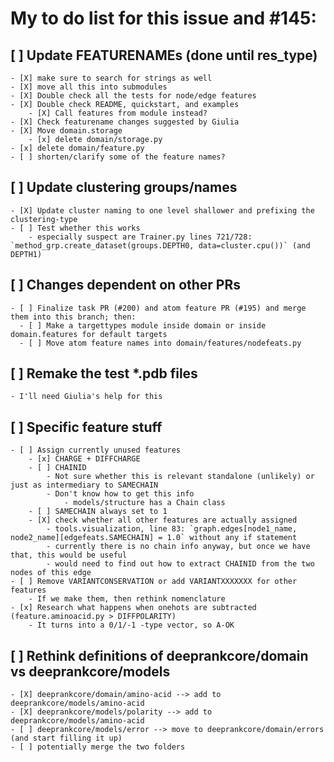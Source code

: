 # My to do list for this issue and #145:

## [ ] Update FEATURENAMEs (done until res_type)
    - [X] make sure to search for strings as well
    - [X] move all this into submodules
    - [X] Double check all the tests for node/edge features
    - [X] Double check README, quickstart, and examples
        - [X] Call features from module instead?
    - [X] Check featurename changes suggested by Giulia
    - [X] Move domain.storage
        - [x] delete domain/storage.py
    - [x] delete domain/feature.py
    - [ ] shorten/clarify some of the feature names?

## [ ] Update clustering groups/names
    - [X] Update cluster naming to one level shallower and prefixing the clustering-type
    - [ ] Test whether this works
        - especially suspect are Trainer.py lines 721/728: `method_grp.create_dataset(groups.DEPTH0, data=cluster.cpu())` (and DEPTH1)

## [ ] Changes dependent on other PRs
    - [ ] Finalize task PR (#200) and atom feature PR (#195) and merge them into this branch; then: 
      - [ ] Make a targettypes module inside domain or inside domain.features for default targets
      - [ ] Move atom feature names into domain/features/nodefeats.py

## [ ] Remake the test *.pdb files
    - I'll need Giulia's help for this

## [ ] Specific feature stuff
    - [ ] Assign currently unused features
        - [x] CHARGE + DIFFCHARGE
        - [ ] CHAINID
            - Not sure whether this is relevant standalone (unlikely) or just as intermediary to SAMECHAIN
            - Don't know how to get this info
                - models/structure has a Chain class
        - [ ] SAMECHAIN always set to 1
        - [X] check whether all other features are actually assigned
            - tools.visualization, line 83: `graph.edges[node1_name, node2_name][edgefeats.SAMECHAIN] = 1.0` without any if statement
            - currently there is no chain info anyway, but once we have that, this would be useful
            - would need to find out how to extract CHAINID from the two nodes of this edge
    - [ ] Remove VARIANTCONSERVATION or add VARIANTXXXXXXX for other features
        - If we make them, then rethink nomenclature
    - [x] Research what happens when onehots are subtracted (feature.aminoacid.py > DIFFPOLARITY)
        - It turns into a 0/1/-1 -type vector, so A-OK  

## [ ] Rethink definitions of deeprankcore/domain vs deeprankcore/models
    - [X] deeprankcore/domain/amino-acid --> add to deeprankcore/models/amino-acid
    - [X] deeprankcore/models/polarity --> add to deeprankcore/models/amino-acid
    - [ ] deeprankcore/models/error --> move to deeprankcore/domain/errors (and start filling it up)
    - [ ] potentially merge the two folders